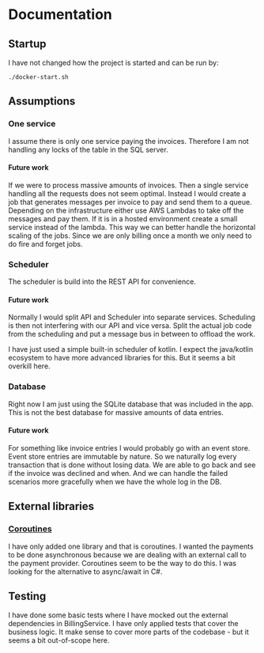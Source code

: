 # Documentation

## Startup

I have not changed how the project is started and can be run by:

`./docker-start.sh`

## Assumptions

### One service
I assume there is only one service paying the invoices. 
Therefore I am not handling any locks of the table in the SQL server.

#### Future work
If we were to process massive amounts of invoices.
Then a single service handling all the requests does not seem optimal. Instead I would
create a job that generates messages per invoice to pay and send them to a queue.
Depending on the infrastructure either use AWS Lambdas to take off the messages and 
pay them. If it is in a hosted environment create a small service instead of the lambda. 
This way we can better handle the horizontal scaling of the jobs. Since we are 
only billing once a month we only need to do fire and forget jobs.

### Scheduler
The scheduler is build into the REST API for convenience. 

#### Future work
Normally I would split API and Scheduler into separate services. 
Scheduling is then not interfering with our API and vice versa. Split the actual 
job code from the scheduling and put a message bus in between to offload the work.

I have just used a simple built-in scheduler of kotlin. I expect the java/kotlin ecosystem
to have more advanced libraries for this. But it seems a bit overkill here.

### Database
Right now I am just using the SQLite database that was included in the app. This is not the
best database for massive amounts of data entries.

#### Future work
For something like invoice entries I would probably go with an event store. Event store entries
are immutable by nature. So we naturally log every transaction that is done without losing
data. We are able to go back and see if the invoice was declined and when. And we can
handle the failed scenarios more gracefully when we have the whole log in the DB.

## External libraries
### [Coroutines][1]
I have only added one library and that is coroutines. I wanted the payments to be done
asynchronous because we are dealing with an external call to the payment provider.
Coroutines seem to be the way to do this. I was looking for the alternative to 
async/await in C#.

## Testing
I have done some basic tests where I have mocked out the external dependencies 
in BillingService. I have only applied tests that cover the business logic.
It make sense to cover more parts of the codebase - but it
seems a bit out-of-scope here. 

[1]: https://github.com/kotlin/kotlinx.coroutines/blob/master/README.md#using-in-your-projects